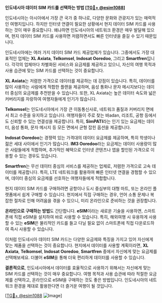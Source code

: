 **인도네시아 데이터 SIM 카드를 선택하는 방법 [[TG💪+ @esim1088](https://t.me/s/esim1088)]**

인도네시아는 아시아에서 가장 큰 국가 중 하나로, 다양한 문화와 관광지가 있는 매력적인 여행지입니다. 하지만 인터넷 연결이 필요한 상황에서 현지 데이터 SIM 카드를 사용하는 것이 매우 중요합니다. 왜냐하면 인도네시아의 네트워크 환경은 매우 발달해 있으며, 현지 데이터 SIM 카드를 사용하면 저렴하면서도 빠른 인터넷을 즐길 수 있기 때문입니다.

인도네시아에는 여러 가지 데이터 SIM 카드 제공업체가 있습니다. 그중에서도 가장 대표적인 업체는 **XL Axiata**, **Telkomsel**, **Indosat Ooredoo**, 그리고 **Smartfren**입니다. 각각의 업체마다 차별화된 서비스와 요금제를 제공하고 있으니, 자신의 여행 목적과 사용 습관에 맞는 SIM 카드를 선택하는 것이 중요합니다.

**XL Axiata**는 저렴한 가격으로 데이터를 제공하는 데 강점이 있습니다. 특히, 데이터를 많이 사용하는 사람에게 적합한 플랜을 제공하며, 음성 통화나 문자 메시지보다는 데이터 중심의 요금제를 추천받을 수 있습니다. 또한, XL Axiata는 높은 데이터 속도와 넓은 커버리지를 자랑하여 여행자들에게 인기가 많습니다.

**Telkomsel**는 인도네시아에서 가장 큰 이동통신사로, 네트워크 품질과 커버리지 면에서 최고 수준을 유지하고 있습니다. 여행자들이 주로 찾는 바adan, 리조트, 공항 등에서도 신뢰할 수 있는 연결성을 제공합니다. 특히, **SimPATI**라는 인기 있는 요금제는 데이터, 음성 통화, 문자 메시지 등 모든 면에서 균형 잡힌 옵션을 제공합니다.

**Indosat Ooredoo**는 경쟁력 있는 가격대의 데이터 요금제를 제공하며, 특히 학생이나 젊은 세대 사이에서 인기가 많습니다. **IM3 Ooredoo**라는 요금제는 데이터 사용량이 많은 사람들에게 적합하며, 추가적인 혜택으로 인터넷 콘텐츠나 앱을 할인된 가격으로 이용할 수 있는 경우도 있습니다.

**Smartfren**는 무선 데이터 중심의 서비스를 제공하는 업체로, 저렴한 가격으로 고속 데이터를 제공합니다. 특히, LTE 네트워크를 활용하여 빠른 인터넷 연결을 경험할 수 있으며, 데이터 중심의 요금제를 선호하는 여행자들에게 적합합니다.

현지 데이터 SIM 카드를 구매하려면 공항이나 도시 중심부의 대형 마트, 또는 온라인 플랫폼에서 쉽게 구매할 수 있습니다. 현지에서 직접 구매하는 경우, 언어 소통 문제나 복잡한 절차로 인해 어려움을 겪을 수 있으니, 미리 온라인으로 준비하는 것을 권장합니다.

**온라인으로 구매하는 방법**도 간단합니다. **eSIM**이라는 새로운 기술을 사용하면, 스마트폰에 직접 eSIM을 설치하여 바로 사용할 수 있습니다. 특히, 해외여행 시 유용하게 사용할 수 있는 **eSIM**은 물리적인 카드를 들고 다닐 필요 없이 스마트폰에 직접 다운로드하여 즉시 사용할 수 있습니다.

이처럼 인도네시아 데이터 SIM 카드는 다양한 요금제와 특징을 가지고 있어 자신에게 맞는 제품을 선택하는 것이 중요합니다. 현지에서 데이터를 사용할 계획이라면, **XL Axiata**, **Telkomsel**, **Indosat Ooredoo**, **Smartfren** 중에서 자신에게 맞는 요금제를 선택해보세요. 더불어 **eSIM**을 통해 더욱 편리하게 데이터를 사용할 수 있습니다.

**결론적으로**, 인도네시아에서 데이터를 효율적으로 사용하기 위해서는 자신에게 맞는 SIM 카드를 선택하는 것이 매우 중요합니다. 여행 목적과 사용 습관에 따라 적절한 요금제를 선택하고, 온라인으로 eSIM을 구매하는 것도 좋은 방법입니다. 인도네시아의 네트워크 환경을 제대로 활용한다면 더 즐거운 여행이 될 것입니다.

[[TG💪+ @esim1088](https://t.me/s/esim1088) ![Image](https://i.postimg.cc/Y0z9fWf4/image.png)]